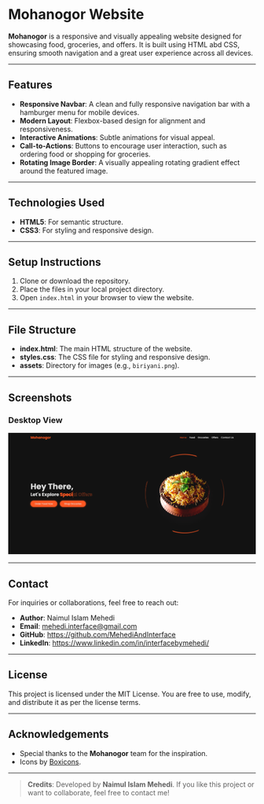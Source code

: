 # Mohanogor Website

**Mohanogor** is a responsive and visually appealing website designed for showcasing food, groceries, and offers. It is built using HTML abd CSS, ensuring smooth navigation and a great user experience across all devices.

---

## Features

- **Responsive Navbar**: A clean and fully responsive navigation bar with a hamburger menu for mobile devices.
- **Modern Layout**: Flexbox-based design for alignment and responsiveness.
- **Interactive Animations**: Subtle animations for visual appeal.
- **Call-to-Actions**: Buttons to encourage user interaction, such as ordering food or shopping for groceries.
- **Rotating Image Border**: A visually appealing rotating gradient effect around the featured image.

---

## Technologies Used

- **HTML5**: For semantic structure.
- **CSS3**: For styling and responsive design.

---

## Setup Instructions

1. Clone or download the repository.
2. Place the files in your local project directory.
3. Open `index.html` in your browser to view the website.

---

## File Structure

- **index.html**: The main HTML structure of the website.
- **styles.css**: The CSS file for styling and responsive design.
- **assets**: Directory for images (e.g., `biriyani.png`).

---

## Screenshots

### Desktop View
![Desktop View](./result.png)


---

## Contact

For inquiries or collaborations, feel free to reach out:

- **Author**: Naimul Islam Mehedi
- **Email**: mehedi.interface@gmail.com
- **GitHub**: https://github.com/MehediAndInterface
- **LinkedIn**: https://www.linkedin.com/in/interfacebymehedi/

---

## License

This project is licensed under the MIT License. You are free to use, modify, and distribute it as per the license terms.

---

## Acknowledgements

- Special thanks to the **Mohanogor** team for the inspiration.
- Icons by [Boxicons](https://boxicons.com/).

---

> **Credits**: Developed by **Naimul Islam Mehedi**. If you like this project or want to collaborate, feel free to contact me!
